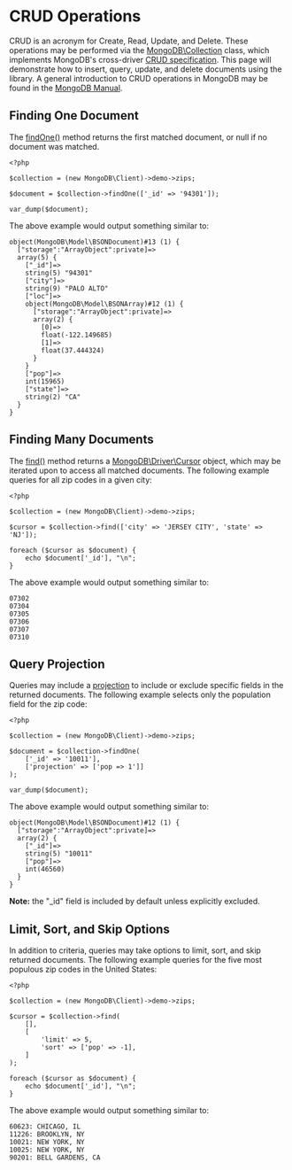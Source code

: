 # CRUD Operations

CRUD is an acronym for Create, Read, Update, and Delete. These operations may be
performed via the [MongoDB\Collection][collection] class, which implements
MongoDB's cross-driver [CRUD specification][crud-spec]. This page will
demonstrate how to insert, query, update, and delete documents using the
library. A general introduction to CRUD operations in MongoDB may be found in
the [MongoDB Manual][crud].

[collection]: ../classes/collection.md
[crud-spec]: https://github.com/mongodb/specifications/blob/master/source/crud/crud.rst
[crud]: https://docs.mongodb.org/manual/crud/

## Finding One Document

The [findOne()][findone] method returns the first matched document, or null if
no document was matched.

[findone]: ../classes/collection.md#findone

```
<?php

$collection = (new MongoDB\Client)->demo->zips;

$document = $collection->findOne(['_id' => '94301']);

var_dump($document);
```

The above example would output something similar to:

```
object(MongoDB\Model\BSONDocument)#13 (1) {
  ["storage":"ArrayObject":private]=>
  array(5) {
    ["_id"]=>
    string(5) "94301"
    ["city"]=>
    string(9) "PALO ALTO"
    ["loc"]=>
    object(MongoDB\Model\BSONArray)#12 (1) {
      ["storage":"ArrayObject":private]=>
      array(2) {
        [0]=>
        float(-122.149685)
        [1]=>
        float(37.444324)
      }
    }
    ["pop"]=>
    int(15965)
    ["state"]=>
    string(2) "CA"
  }
}
```

## Finding Many Documents

The [find()][find] method returns a [MongoDB\Driver\Cursor][cursor] object,
which may be iterated upon to access all matched documents. The following
example queries for all zip codes in a given city:

[find]: ../classes/collection.md#find
[cursor]: http://php.net/mongodb-driver-cursor

```
<?php

$collection = (new MongoDB\Client)->demo->zips;

$cursor = $collection->find(['city' => 'JERSEY CITY', 'state' => 'NJ']);

foreach ($cursor as $document) {
    echo $document['_id'], "\n";
}
```

The above example would output something similar to:

```
07302
07304
07305
07306
07307
07310
```

## Query Projection

Queries may include a [projection][projection] to include or exclude specific
fields in the returned documents. The following example selects only the
population field for the zip code:

[projection]: https://docs.mongodb.org/manual/tutorial/project-fields-from-query-results/


```
<?php

$collection = (new MongoDB\Client)->demo->zips;

$document = $collection->findOne(
    ['_id' => '10011'],
    ['projection' => ['pop => 1']]
);

var_dump($document);
```

The above example would output something similar to:

```
object(MongoDB\Model\BSONDocument)#12 (1) {
  ["storage":"ArrayObject":private]=>
  array(2) {
    ["_id"]=>
    string(5) "10011"
    ["pop"]=>
    int(46560)
  }
}
```

**Note:** the "_id" field is included by default unless explicitly excluded.

## Limit, Sort, and Skip Options

In addition to criteria, queries may take options to limit, sort, and skip
returned documents. The following example queries for the five most populous
zip codes in the United States:

```
<?php

$collection = (new MongoDB\Client)->demo->zips;

$cursor = $collection->find(
    [],
    [
        'limit' => 5,
        'sort' => ['pop' => -1],
    ]
);

foreach ($cursor as $document) {
    echo $document['_id'], "\n";
}
```

The above example would output something similar to:

```
60623: CHICAGO, IL
11226: BROOKLYN, NY
10021: NEW YORK, NY
10025: NEW YORK, NY
90201: BELL GARDENS, CA
```
